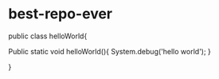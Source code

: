 # best-repo-ever
public class helloWorld{

  Public static void helloWorld(){
  System.debug('hello world');
  }

}

